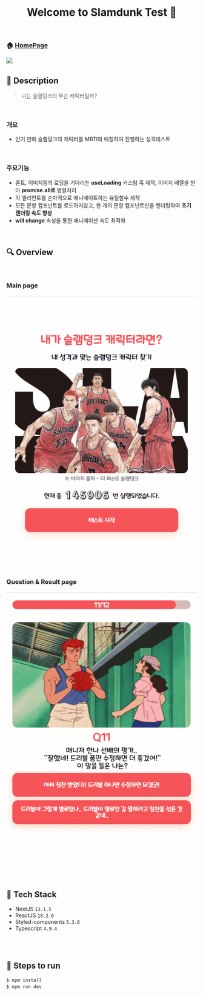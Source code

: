 <h1 align="center">Welcome to Slamdunk Test 👋</h1>

<br>

### 🏠 [HomePage](https://slamdunk-test.site/)  
![](https://cdn.jsdelivr.net/gh/hoonsbory/slamdunk-test@gh-pages/images/mainImg.jpg)
<br>

## :page_with_curl: ​Description

> 나는 슬램덩크의 무슨 캐릭터일까?
<br>

### 개요

- 인기 만화 슬램덩크의 캐릭터를 MBTI와 매칭하여 진행하는 성격테스트

<br>

### 주요기능

- 폰트, 이미지등의 로딩을 기다리는 **useLoading** 커스텀 훅 제작, 이미지 배열을 받아 **promise.all로** 병렬처리
- 각 엘리먼트를 순차적으로 애니메이트하는 유틸함수 제작
- 모든 문항 컴포넌트를 로드하지않고, 한 개의 문항 컴포넌트만을 렌더링하여 **초기 렌더링 속도 향상**
- **will change** 속성을 통한 애니메이션 속도 최적화

<br>



## :mag: Overview

<br>

### Main page

![](./readme_images/slamdunk_main.gif)

<br>

### Question & Result page

![](./readme_images/slamdunk_result.gif)

<br>

<br>

<br>

## :wrench: ​Tech Stack

- NextJS  `13.1.5`
- ReactJS `18.2.0`
- Styled-components `5.3.6`
- Typescript `4.9.4`


<br>
<br>

## :runner: Steps to run

```bash
$ npm install 
$ npm run dev
```


